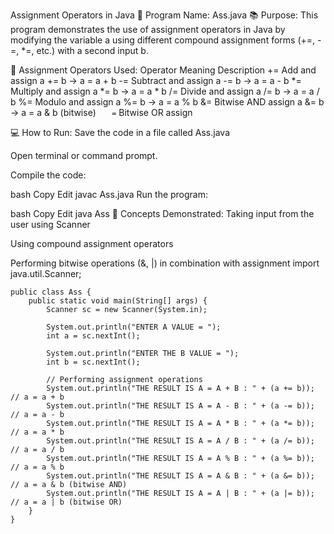 Assignment Operators in Java
📌 Program Name: Ass.java
📚 Purpose:
This program demonstrates the use of assignment operators in Java by modifying the variable a using different compound assignment forms (+=, -=, *=, etc.) with a second input b.

🧪 Assignment Operators Used:
Operator	Meaning	Description
+=	Add and assign	a += b → a = a + b
-=	Subtract and assign	a -= b → a = a - b
*=	Multiply and assign	a *= b → a = a * b
/=	Divide and assign	a /= b → a = a / b
%=	Modulo and assign	a %= b → a = a % b
&=	Bitwise AND assign	a &= b → a = a & b (bitwise)
`	=`	Bitwise OR assign

💻 How to Run:
Save the code in a file called Ass.java

Open terminal or command prompt.

Compile the code:

bash
Copy
Edit
javac Ass.java
Run the program:

bash
Copy
Edit
java Ass
🧠 Concepts Demonstrated:
Taking input from the user using Scanner

Using compound assignment operators

Performing bitwise operations (&, |) in combination with assignment
import java.util.Scanner;
```
public class Ass {
    public static void main(String[] args) {
        Scanner sc = new Scanner(System.in);

        System.out.println("ENTER A VALUE = ");
        int a = sc.nextInt();

        System.out.println("ENTER THE B VALUE = ");
        int b = sc.nextInt();

        // Performing assignment operations
        System.out.println("THE RESULT IS A = A + B : " + (a += b));  // a = a + b
        System.out.println("THE RESULT IS A = A - B : " + (a -= b));  // a = a - b
        System.out.println("THE RESULT IS A = A * B : " + (a *= b));  // a = a * b
        System.out.println("THE RESULT IS A = A / B : " + (a /= b));  // a = a / b
        System.out.println("THE RESULT IS A = A % B : " + (a %= b));  // a = a % b
        System.out.println("THE RESULT IS A = A & B : " + (a &= b));  // a = a & b (bitwise AND)
        System.out.println("THE RESULT IS A = A | B : " + (a |= b));  // a = a | b (bitwise OR)
    }
}
```
